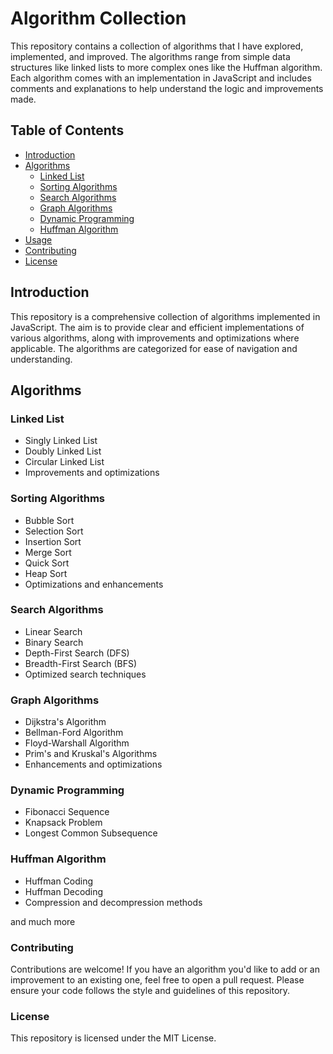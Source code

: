# Algorithm Collection

This repository contains a collection of algorithms that I have explored, implemented, and improved. The algorithms range from simple data structures like linked lists to more complex ones like the Huffman algorithm. Each algorithm comes with an implementation in JavaScript and includes comments and explanations to help understand the logic and improvements made.

## Table of Contents

- [Introduction](#introduction)
- [Algorithms](#algorithms)
  - [Linked List](#linked-list)
  - [Sorting Algorithms](#sorting-algorithms)
  - [Search Algorithms](#search-algorithms)
  - [Graph Algorithms](#graph-algorithms)
  - [Dynamic Programming](#dynamic-programming)
  - [Huffman Algorithm](#huffman-algorithm)
- [Usage](#usage)
- [Contributing](#contributing)
- [License](#license)

## Introduction

This repository is a comprehensive collection of algorithms implemented in JavaScript. The aim is to provide clear and efficient implementations of various algorithms, along with improvements and optimizations where applicable. The algorithms are categorized for ease of navigation and understanding.

## Algorithms

### Linked List
- Singly Linked List
- Doubly Linked List
- Circular Linked List
- Improvements and optimizations

### Sorting Algorithms
- Bubble Sort
- Selection Sort
- Insertion Sort
- Merge Sort
- Quick Sort
- Heap Sort
- Optimizations and enhancements

### Search Algorithms
- Linear Search
- Binary Search
- Depth-First Search (DFS)
- Breadth-First Search (BFS)
- Optimized search techniques

### Graph Algorithms
- Dijkstra's Algorithm
- Bellman-Ford Algorithm
- Floyd-Warshall Algorithm
- Prim's and Kruskal's Algorithms
- Enhancements and optimizations

### Dynamic Programming
- Fibonacci Sequence
- Knapsack Problem
- Longest Common Subsequence


### Huffman Algorithm
- Huffman Coding
- Huffman Decoding
- Compression and decompression methods


 and much more


### Contributing
Contributions are welcome! If you have an algorithm you'd like to add or an improvement to an existing one, feel free to open a pull request. Please ensure your code follows the style and guidelines of this repository.

### License
This repository is licensed under the MIT License.